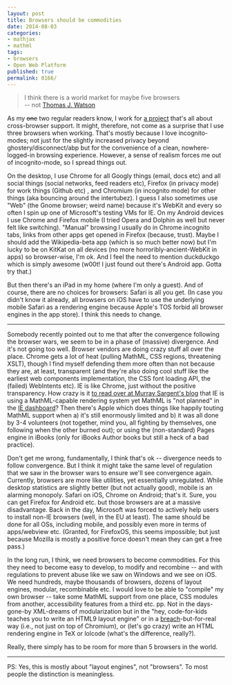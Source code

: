 ```yaml
---
layout: post
title: Browsers should be commodities
date: 2014-08-03
categories:
- mathjax
- mathml
tags:
- browsers
- Open Web Platform
published: true
permalink: 0166/
---
```


> I think there is a world market for maybe five browsers  
>  -- not [Thomas J. Watson](http://en.wikipedia.org/wiki/Thomas_J._Watson#Famous_misquote)

As my <del>one</del> two regular readers know, I work for [a project](http://www.mathjax.org) that's all about cross-browser support. It might, therefore, not come as a surprise that I use three browsers when working. That's mostly because I love incognito-modes; not just for the slightly increased privacy beyond ghostery/disconnect/abp but for the convenience of a clean, nowhere-logged-in browsing experience. However, a sense of realism forces me out of incognito-mode, so I spread things out.

On the desktop, I use Chrome for all Googly things (email, docs etc) and all social things (social networks, feed readers etc), Firefox (in privacy mode) for work things (Github etc) , and Chromium (in incognito mode) for other things (aka bouncing around the intertubez). I guess I also sometimes use "Web" (the Gnome browser; weird name) because it's WebKit and every so often I spin up one of Microsoft's testing VMs for IE. On my Android devices I use Chrome and Firefox mobile (I tried Opera and Dolphin as well but never felt like switching). "Manual" browsing I usually do in Chrome incognito tabs, links from other apps get opened in Firefox (because, trust). Maybe I should add the Wikipedia-beta app (which is so much better now) but I'm lucky to be on KitKat on all devices (no more horroribly-ancient-WebKit in apps) so browser-wise, I'm ok. And I feel the need to mention duckduckgo which is simply awesome (w00t! I just found out there's Android app. Gotta try that.)

But then there's an iPad in my home (where I'm only a guest). And of course, there are no choices for browsers: Safari is all you get. (In case you didn't know it already, all browsers on iOS have to use the underlying mobile Safari as a rendering engine because Apple's TOS forbid all browser engines in the app store). I think this needs to change.

* * *

Somebody recently pointed out to me that after the convergence following the browser wars, we seem to be in a phase of (massive) divergence. And it's not going too well. Browser vendors are doing crazy stuff all over the place. Chrome gets a lot of heat (pulling MathML, CSS regions, threatening XSLT), though I find myself defending them more often than not because they are, at least, transparent (and they're also doing cool stuff like the earliest web components implementation, the CSS font loading API, the (failed) WebIntents etc). IE is like Chrome, just without the positive transparency. How crazy is it [to read over at Murray Sargent's blog](http://blogs.msdn.com/b/murrays/archive/2014/04/27/opentype-math-tables.aspx) that IE is using a MathML-capable rendering system yet MathML is "not planned" in the [IE dashboard](http://status.modern.ie/)? Then there's Apple which does things like happily touting MathML support when a) it's still enormously limited and b) it was all done by 3-4 volunteers (not together, mind you, all fighting by themselves, one following when the other burned out); or using the (non-standard) Pages engine in iBooks (only for iBooks Author books but still a heck of a bad practice).

Don't get me wrong, fundamentally, I think that's ok -- divergence needs to follow convergence. But I think it might take the same level of regulation that we saw in the browser wars to ensure we'll see convergence again. Currently, browsers are more like utilities, yet essentially unregulated. While desktop statistics are slightly better (but not actually good), mobile is an alarming monopoly. Safari on iOS, Chrome on Android; that's it. Sure, you can get Firefox for Android etc. but those browsers are at a massive disadvantage. Back in the day, Microsoft was forced to actively help users to install non-IE browsers (well, in the EU at least). The same should be done for all OSs, including mobile, and possibly even more in terms of apps/webview etc. (Granted, for FirefoxOS, this seems impossible; but just because Mozilla is mostly a positive force doesn't mean they can get a free pass.)

In the long run, I think, we need browsers to become commodities. For this they need to become easy to develop, to modify and recombine -- and with regulations to prevent abuse like we saw on Windows and we see on iOS. We need hundreds, maybe thousands of browsers, dozens of layout engines, modular, recombinable etc. I would love to be able to "compile" my own browser -- take some MathML support from one place, CSS modules from another, accessibility features from a third etc. pp. Not in the days-gone-by XML-dreams of modularization but in the "hey, code-for-kids teaches you to write an HTML9 layout engine" or in a [breach](http://breach.cc/)-but-for-real way (i.e., not just on top of Chromium), or (let's go crazy) write an HTML rendering engine in TeX or lolcode (what's the difference, really?).

Really, there simply has to be room for more than 5 browsers in the world.

* * *

PS: Yes, this is mostly about "layout engines", not "browsers". To most people the distinction is meaningless.
